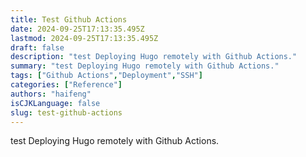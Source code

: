 ```yaml
---
title: Test Github Actions
date: 2024-09-25T17:13:35.495Z
lastmod: 2024-09-25T17:13:35.495Z
draft: false
description: "test Deploying Hugo remotely with Github Actions."
summary: "test Deploying Hugo remotely with Github Actions."
tags: ["Github Actions","Deployment","SSH"]
categories: ["Reference"]
authors: "haifeng"
isCJKLanguage: false
slug: test-github-actions
---
```

test Deploying Hugo remotely with Github Actions.
